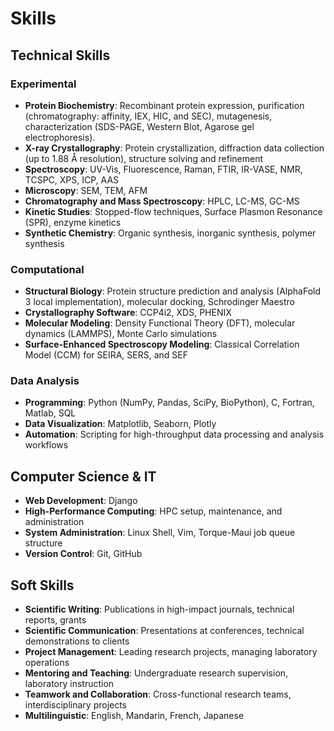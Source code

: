 # Skills

## Technical Skills

### Experimental
- **Protein Biochemistry**: Recombinant protein expression, purification (chromatography: affinity, IEX, HIC, and SEC), mutagenesis, characterization (SDS-PAGE, Western Blot, Agarose gel electrophoresis).
- **X-ray Crystallography**: Protein crystallization, diffraction data collection (up to 1.88 Å resolution), structure solving and refinement
- **Spectroscopy**: UV-Vis, Fluorescence, Raman, FTIR, IR-VASE, NMR, TCSPC, XPS, ICP, AAS
- **Microscopy**: SEM, TEM, AFM
- **Chromatography and Mass Spectroscopy**: HPLC, LC-MS, GC-MS
- **Kinetic Studies**: Stopped-flow techniques, Surface Plasmon Resonance (SPR), enzyme kinetics
- **Synthetic Chemistry**: Organic synthesis, inorganic synthesis, polymer synthesis

### Computational
- **Structural Biology**: Protein structure prediction and analysis (AlphaFold 3 local implementation), molecular docking, Schrodinger Maestro
- **Crystallography Software**: CCP4i2, XDS, PHENIX
- **Molecular Modeling**: Density Functional Theory (DFT), molecular dynamics (LAMMPS), Monte Carlo simulations
- **Surface-Enhanced Spectroscopy Modeling**: Classical Correlation Model (CCM) for SEIRA, SERS, and SEF

### Data Analysis
- **Programming**: Python (NumPy, Pandas, SciPy, BioPython), C, Fortran, Matlab, SQL
- **Data Visualization**: Matplotlib, Seaborn, Plotly
- **Automation**: Scripting for high-throughput data processing and analysis workflows

## Computer Science & IT
- **Web Development**: Django
- **High-Performance Computing**: HPC setup, maintenance, and administration
- **System Administration**: Linux Shell, Vim, Torque-Maui job queue structure
- **Version Control**: Git, GitHub

## Soft Skills
- **Scientific Writing**: Publications in high-impact journals, technical reports, grants
- **Scientific Communication**: Presentations at conferences, technical demonstrations to clients
- **Project Management**: Leading research projects, managing laboratory operations
- **Mentoring and Teaching**: Undergraduate research supervision, laboratory instruction
- **Teamwork and Collaboration**: Cross-functional research teams, interdisciplinary projects
- **Multilinguistic**: English, Mandarin, French, Japanese
